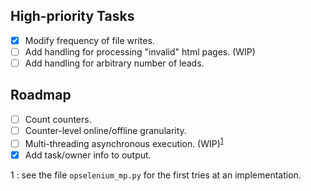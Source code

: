 ## High-priority Tasks
- [x] Modify frequency of file writes. 
- [ ] Add handling for processing "invalid" html pages. (WIP)
- [ ] Add handling for arbitrary number of leads.

## Roadmap
- [ ] Count counters.
- [ ] Counter-level online/offline granularity.
- [ ] Multi-threading asynchronous execution. (WIP)<sup>[1](#f1)</sup>
- [x] Add task/owner info to output.

<a name="f1">1</a> : see the file `opselenium_mp.py` for the first tries at an implementation.
